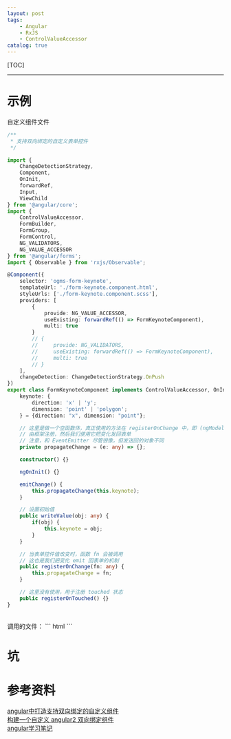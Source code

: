 ```yaml
---
layout: post
tags: 
    - Angular
    - RxJS
    - ControlValueAccessor
catalog: true
---
```


[TOC]

---

# 示例
自定义组件文件
``` typescript
/**
 * 支持双向绑定的自定义表单控件
 */

import {
    ChangeDetectionStrategy,
    Component,
    OnInit,
    forwardRef,
    Input,
    ViewChild
} from '@angular/core';
import {
    ControlValueAccessor,
    FormBuilder,
    FormGroup,
    FormControl,
    NG_VALIDATORS,
    NG_VALUE_ACCESSOR
} from '@angular/forms';
import { Observable } from 'rxjs/Observable';

@Component({
    selector: 'ogms-form-keynote',
    templateUrl: './form-keynote.component.html',
    styleUrls: ['./form-keynote.component.scss'],
    providers: [
        {
            provide: NG_VALUE_ACCESSOR,
            useExisting: forwardRef(() => FormKeynoteComponent),
            multi: true
        }
        // {
        //     provide: NG_VALIDATORS,
        //     useExisting: forwardRef(() => FormKeynoteComponent),
        //     multi: true
        // }
    ],
    changeDetection: ChangeDetectionStrategy.OnPush
})
export class FormKeynoteComponent implements ControlValueAccessor, OnInit {
    keynote: {
        direction: 'x' | 'y';
        dimension: 'point' | 'polygon';
    } = {direction: "x", dimension: "point"};

    // 这里是做一个空函数体，真正使用的方法在 registerOnChange 中，即 (ngModelChange) 中绑定的函数
    // 由框架注册，然后我们使用它把变化发回表单
    // 注意，和 EventEmitter 尽管很像，但发送回的对象不同
    private propagateChange = (e: any) => {};

    constructor() {}

    ngOnInit() {}

    emitChange() {
        this.propagateChange(this.keynote);
    }

    // 设置初始值
    public writeValue(obj: any) {
        if(obj) {
            this.keynote = obj;
        }
    }

    // 当表单控件值改变时，函数 fn 会被调用
    // 这也是我们把变化 emit 回表单的机制
    public registerOnChange(fn: any) {
        this.propagateChange = fn;
    }

    // 这里没有使用，用于注册 touched 状态
    public registerOnTouched() {}
}
```
<br>
调用的文件：
``` html
<ogms-form-keynote [(ngModel)]='aaa' (ngModelChange)='onKeynoteChange()'></ogms-form-keynote>
```


# 坑

<!-- - 以上示例中，必须有双向绑定`[(ngModel)]`，不能只添加`(ngModelChange)`，否则钩子函数监听不到！ -->

# 参考资料

[angular中打造支持双向绑定的自定义组件](http://www.jianshu.com/p/a01015d5d83b)<br>
[构建一个自定义 angular2 双向绑定组件](https://segmentfault.com/a/1190000007603861)<br>
[angular学习笔记](https://www.cnblogs.com/keatkeat/p/5821974.html)<br>